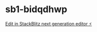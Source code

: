 # sb1-bidqdhwp

[Edit in StackBlitz next generation editor ⚡️](https://stackblitz.com/~/github.com/Tom-2b/sb1-bidqdhwp)